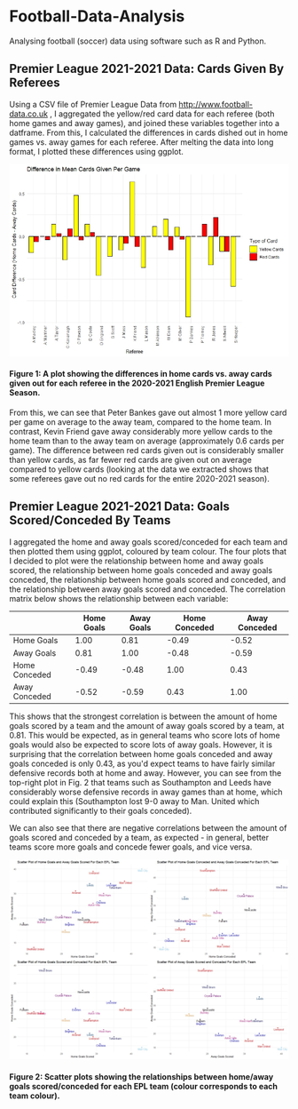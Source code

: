 # Football-Data-Analysis
Analysing football (soccer) data using software such as R and Python.


## Premier League 2021-2021 Data: Cards Given By Referees
Using a CSV file of Premier League Data from http://www.football-data.co.uk , I aggregated the yellow/red card data for each referee (both home games and away games), and joined these variables together into a datframe. From this, I calculated the differences in cards dished out in home games vs. away games for each referee. After melting the data into long format, I plotted these differences using ggplot.


![red_yel_plot1](red_yel_plot1.jpeg)
#### Figure 1: A plot showing the differences in home cards vs. away cards given out for each referee in the 2020-2021 English Premier League Season.

From this, we can see that Peter Bankes gave out almost 1 more yellow card per game on average to the away team, compared to the home team. In contrast, Kevin Friend gave away considerably more yellow cards to the home team than to the away team on average (approximately 0.6 cards per game). The difference between red cards given out is considerably smaller than yellow cards, as far fewer red cards are given out on average compared to yellow cards (looking at the data we extracted shows that some referees gave out no red cards for the entire 2020-2021 season).

## Premier League 2021-2021 Data: Goals Scored/Conceded By Teams
I aggregated the home and away goals scored/conceded for each team and then plotted them using ggplot, coloured by team colour. The four plots that I decided to plot were the relationship between home and away goals scored, the relationship between home goals conceded and away goals conceded, the relationship between home goals scored and conceded, and the relationship between away goals scored and conceded. The correlation matrix below shows the relationship between each variable:

|              |Home Goals| Away Goals| Home Conceded| Away Conceded
|          ----|-------------|----------|-------------|----------
|Home Goals     |    1.00    |   0.81   |     -0.49   |     -0.52
|Away Goals     |    0.81    |   1.00   |     -0.48   |     -0.59
|Home Conceded   |   -0.49    |  -0.48   |      1.00   |      0.43
|Away Conceded   |   -0.52    |  -0.59   |      0.43   |      1.00

This shows that the strongest correlation is between the amount of home goals scored by a team and the amount of away goals scored by a team, at 0.81. This would be expected, as in general teams who score lots of home goals would also be expected to score lots of away goals. However, it is surprising that the correlation between home goals conceded and away goals conceded is only 0.43, as you'd expect teams to have fairly similar defensive records both at home and away. However, you can see from the top-right plot in Fig. 2 that teams such as Southampton and Leeds have considerably worse defensive records in away games than at home, which could explain this (Southampton lost 9-0 away to Man. United which contributed significantly to their goals conceded).

We can also see that there are negative correlations between the amount of goals scored and conceded by a team, as expected - in general, better teams score more goals and concede fewer goals, and vice versa.


![goal_plot](goal_plot.jpeg)
#### Figure 2: Scatter plots showing the relationships between home/away goals scored/conceded for each EPL team (colour corresponds to each team colour).





